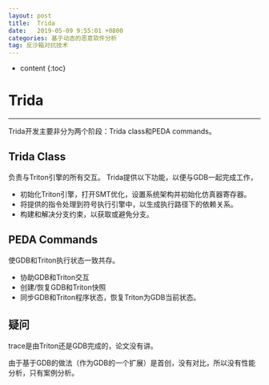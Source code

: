 ```yaml
---
layout: post
title:  Trida
date:   2019-05-09 9:55:01 +0800
categories: 基于动态的恶意软件分析
tag: 反沙箱对抗技术
---
```

* content
{:toc}


# Trida

---

Trida开发主要非分为两个阶段：Trida class和PEDA commands。

## Trida Class

负责与Triton引擎的所有交互。 Trida提供以下功能，以便与GDB一起完成工作，

* 初始化Triton引擎，打开SMT优化，设置系统架构并初始化仿真器寄存器。
* 将提供的指令处理到符号执行引擎中，以生成执行路径下的依赖关系。
* 构建和解决分支约束，以获取或避免分支。

## PEDA Commands

使GDB和Triton执行状态一致共存。

* 协助GDB和Triton交互
* 创建/恢复GDB和Triton快照
* 同步GDB和Triton程序状态，恢复Triton为GDB当前状态。

## 疑问

trace是由Triton还是GDB完成的，论文没有讲。

由于基于GDB的做法（作为GDB的一个扩展）是首创，没有对比，所以没有性能分析，只有案例分析。

